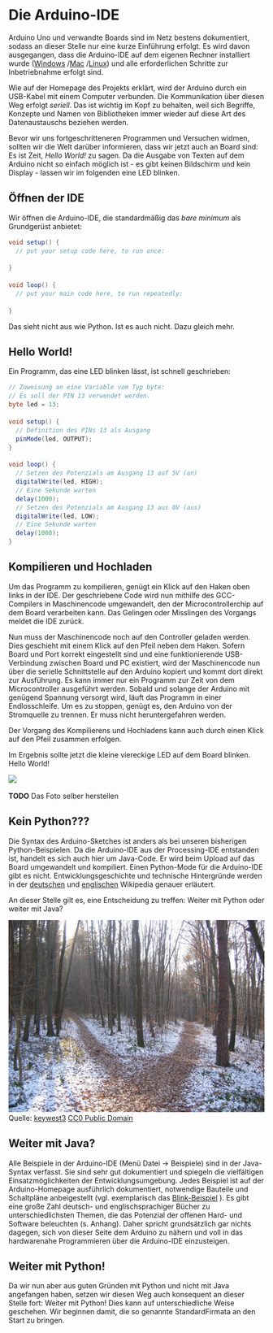 # Die Arduino-IDE

Arduino Uno und verwandte Boards sind im Netz bestens dokumentiert, sodass an dieser Stelle nur eine kurze Einführung erfolgt. Es wird davon ausgegangen, dass die Arduino-IDE auf dem eigenen Rechner installiert wurde ([Windows](https://www.arduino.cc/en/Guide/Windows#)
/[Mac](https://www.arduino.cc/en/Guide/MacOSX)
/[Linux](http://playground.arduino.cc/Learning/Linux)) und alle erforderlichen Schritte zur Inbetriebnahme erfolgt sind.

Wie auf der Homepage des Projekts erklärt, wird der Arduino durch ein USB-Kabel mit einem Computer verbunden. Die Kommunikation über diesen Weg erfolgt *seriell*. Das ist wichtig im Kopf zu behalten, weil sich Begriffe, Konzepte und Namen von Bibliotheken immer wieder auf diese Art des Datenaustauschs beziehen werden.

Bevor wir uns fortgeschritteneren Programmen und Versuchen widmen, sollten wir die Welt darüber informieren, dass wir jetzt auch an Board sind: Es ist Zeit, *Hello World!* zu sagen. Da die Ausgabe von Texten auf dem Arduino nicht so einfach möglich ist - es gibt keinen Bildschirm und kein Display - lassen wir im folgenden eine LED blinken.

## Öffnen der IDE

Wir öffnen die Arduino-IDE, die standardmäßig das *bare minimum* als Grundgerüst anbietet:

```java
void setup() {
  // put your setup code here, to run once:

}

void loop() {
  // put your main code here, to run repeatedly:

}
```

Das sieht nicht aus wie Python. Ist es auch nicht. Dazu gleich mehr. 

## Hello World!

Ein Programm, das eine LED blinken lässt, ist schnell geschrieben:

```java
// Zuweisung an eine Variable vom Typ byte:
// Es soll der PIN 13 verwendet werden.
byte led = 13;

void setup() {
  // Definition des PINs 13 als Ausgang
  pinMode(led, OUTPUT);
}

void loop() {
  // Setzen des Potenzials am Ausgang 13 auf 5V (an)
  digitalWrite(led, HIGH);  
  // Eine Sekunde warten
  delay(1000);         
  // Setzen des Potenzials am Ausgang 13 aus 0V (aus)
  digitalWrite(led, LOW);
  // Eine Sekunde warten    
  delay(1000);
}
```

## Kompilieren und Hochladen

Um das Programm zu kompilieren, genügt ein Klick auf den Haken oben links in der IDE. Der geschriebene Code wird nun mithilfe des GCC-Compilers in Maschinencode umgewandelt, den der Microcontrollerchip auf dem Board verarbeiten kann. Das Gelingen oder Misslingen des Vorgangs meldet die IDE zurück.

Nun muss der Maschinencode noch auf den Controller geladen werden. Dies geschieht mit einem Klick auf den Pfeil neben dem Haken. Sofern Board und Port korrekt eingestellt sind und eine funktionierende USB-Verbindung zwischen Board und PC existiert, wird der Maschinencode nun über die serielle Schnittstelle auf den Arduino kopiert und kommt dort direkt zur Ausführung. Es kann immer nur ein Programm zur Zeit von dem Microcontroller ausgeführt werden. Sobald und solange der Arduino mit genügend Spannung versorgt wird, läuft das Programm in einer Endlosschleife. Um es zu stoppen, genügt es, den Arduino von der Stromquelle zu trennen. Er muss nicht heruntergefahren werden.

Der Vorgang des Kompilierens und Hochladens kann auch durch einen Klick auf den Pfeil zusammen erfolgen.

Im Ergebnis sollte jetzt die kleine viereckige LED auf dem Board blinken. Hello World!

![
](http://www.wired.com/wp-content/uploads/blogs/geekdad/wp-content/uploads/2012/03/Arduino-LED-Overview.jpg)

**TODO** Das Foto selber herstellen

## Kein Python???

Die Syntax des Arduino-Sketches ist anders als bei unseren bisherigen Python-Beispielen. Da die Arduino-IDE aus der Processing-IDE entstanden ist, handelt es sich auch hier um Java-Code. Er wird beim Upload auf das Board umgewandelt und kompiliert. Einen Python-Mode für die Arduino-IDE gibt es nicht. Entwicklungsgeschichte und technische Hintergründe werden in der [deutschen](https://de.wikipedia.org/wiki/Arduino_%28Plattform%29)
und [englischen](https://en.wikipedia.org/wiki/Arduino) Wikipedia genauer erläutert.

An dieser Stelle gilt es, eine Entscheidung zu treffen: Weiter mit Python oder weiter mit Java?

![](../images/forest-path-238887_1280.jpg)
Quelle: [keywest3](https://pixabay.com/de/users/keywest3-122514/)
[CC0 Public Domain](https://creativecommons.org/publicdomain/zero/1.0/deed.de)

## Weiter mit Java?

Alle Beispiele in der Arduino-IDE (Menü Datei -> Beispiele) sind in der Java-Syntax verfasst. Sie sind sehr gut dokumentiert und spiegeln die vielfältigen Einsatzmöglichkeiten der Entwicklungsumgebung. Jedes Beispiel ist auf der Arduino-Homepage ausführlich dokumentiert, notwendige Bauteile und Schaltpläne anbeigestellt (vgl. exemplarisch das [Blink-Beispiel](https://www.arduino.cc/en/Tutorial/Blink)
). Es gibt eine große Zahl deutsch- und englischsprachiger Bücher zu unterschiedlichsten Themen, die das Potenzial der offenen Hard- und Software beleuchten (s. Anhang). Daher spricht grundsätzlich gar nichts dagegen, sich von dieser Seite dem Arduino zu nähern und voll in das hardwarenahe Programmieren über die Arduino-IDE einzusteigen.

## Weiter mit Python!

Da wir nun aber aus guten Gründen mit Python und nicht mit Java angefangen haben, setzen wir diesen Weg auch konsequent an dieser Stelle fort: Weiter mit Python! Dies kann auf unterschiedliche Weise geschehen. Wir beginnen damit, die so genannte StandardFirmata an den Start zu bringen.